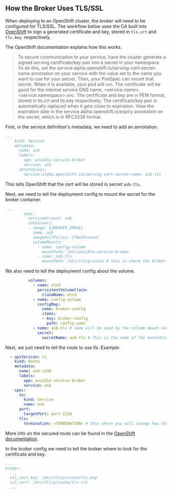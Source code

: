 ## How the Broker Uses TLS/SSL

When deploying to an OpenShift cluster, the broker will need to be configured
for TLS/SSL. The workflow below uses the CA built into [OpenShift](https://docs.openshift.com/container-platform/3.6/dev_guide/secrets.html#service-serving-certificate-secrets) to sign a generated certificate and key, stored in  ```tls.crt``` and ```tls.key```. respectively.

The OpenShift documentation explains how this works.

>To secure communication to your service, have the cluster generate a signed serving certificate/key pair into a secret in your namespace. To do this, set the service.alpha.openshift.io/serving-cert-secret-name annotation on your service with the value set to the name you want to use for your secret. Then, your PodSpec can mount that secret. When it is available, your pod will run. The certificate will be good for the internal service DNS name, <service.name>.<service.namespace>.svc.
The certificate and key are in PEM format, stored in tls.crt and tls.key respectively. The certificate/key pair is automatically replaced when it gets close to expiration. View the expiration date in the service.alpha.openshift.io/expiry annotation on the secret, which is in RFC3339 format.

First, in the service definition's metadata, we need to add an annotation.
```yaml
...
    kind: Service
    metadata:
      name: asb
      labels:
        app: ansible-service-broker
        service: asb
      annotations:
        service.alpha.openshift.io/serving-cert-secret-name: asb-tls
```
This tells OpenShift that the cert will be stored in secret `asb-tls`.

Next, we need to tell the deployment config to mount the secret for the broker container.
```yaml
...
        spec:
          serviceAccount: asb
          containers:
          - image: ${BROKER_IMAGE}
            name: asb
            imagePullPolicy: IfNotPresent
            volumeMounts:
              - name: config-volume
                mountPath: /etc/ansible-service-broker
              - name: asb-tls
                mountPath: /etc/tls/private # this is where the broker needs to be configured to look for *.crt and *.key.
```

We also need to tell the deployment config about the volume.
```yaml
          volumes:
            - name: etcd
              persistentVolumeClaim:
                claimName: etcd
            - name: config-volume
              configMap:
                name: broker-config
                items:
                - key: broker-config
                  path: config.yaml
            - name: asb-tls # name will be used by the volume mount section above.
              secret:
                secretName: asb-tls # This is the name of the annotation that we mentioned above.
```

Next, we just need to tell the route to use tls. Example:
```yaml
  - apiVersion: v1
    kind: Route
    metadata:
      name: asb-1338
      labels:
        app: ansible-service-broker
        service: asb
    spec:
      to:
        kind: Service
        name: asb
      port:
        targetPort: port-1338
      tls:
        termination: <TERMINATION> # this where you will change how the route terminates.
```

More info on the secured route can be found in the [OpenShift documentation](https://docs.openshift.com/container-platform/3.6/architecture/core_concepts/routes.html#secured-routes).

In the broker config we need to tell the broker where to look for the certificate and key.
```yaml
...
broker:
  ...
  ssl_cert_key: /etc/tls/private/tls.key
  ssl_cert: /etc/tls/private/tls.crt
  ...
```
